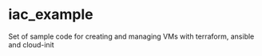 # iac_example
Set of sample code for creating and managing VMs with terraform, ansible and cloud-init
